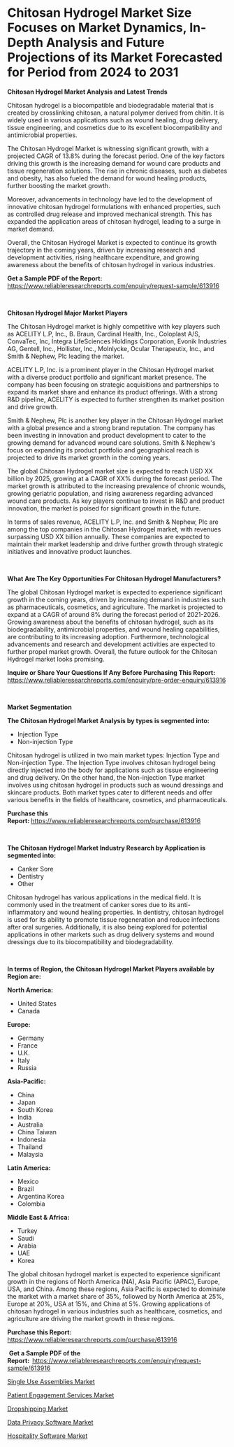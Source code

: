 <p><h1>Chitosan Hydrogel Market Size Focuses on Market Dynamics, In-Depth Analysis and Future Projections of its Market Forecasted for Period from 2024 to 2031</h1></p><p><strong>Chitosan Hydrogel Market Analysis and Latest Trends</strong></p>
<p><p>Chitosan hydrogel is a biocompatible and biodegradable material that is created by crosslinking chitosan, a natural polymer derived from chitin. It is widely used in various applications such as wound healing, drug delivery, tissue engineering, and cosmetics due to its excellent biocompatibility and antimicrobial properties.</p><p>The Chitosan Hydrogel Market is witnessing significant growth, with a projected CAGR of 13.8% during the forecast period. One of the key factors driving this growth is the increasing demand for wound care products and tissue regeneration solutions. The rise in chronic diseases, such as diabetes and obesity, has also fueled the demand for wound healing products, further boosting the market growth.</p><p>Moreover, advancements in technology have led to the development of innovative chitosan hydrogel formulations with enhanced properties, such as controlled drug release and improved mechanical strength. This has expanded the application areas of chitosan hydrogel, leading to a surge in market demand.</p><p>Overall, the Chitosan Hydrogel Market is expected to continue its growth trajectory in the coming years, driven by increasing research and development activities, rising healthcare expenditure, and growing awareness about the benefits of chitosan hydrogel in various industries.</p></p>
<p><strong>Get a Sample PDF of the Report:&nbsp;</strong> <a href="https://www.reliableresearchreports.com/enquiry/request-sample/613916">https://www.reliableresearchreports.com/enquiry/request-sample/613916</a></p>
<p>&nbsp;</p>
<p><strong>Chitosan Hydrogel Major Market Players</strong></p>
<p><p>The Chitosan Hydrogel market is highly competitive with key players such as ACELITY L.P, Inc., B. Braun, Cardinal Health, Inc., Coloplast A/S, ConvaTec, Inc, Integra LifeSciences Holdings Corporation, Evonik Industries AG, Gentell, Inc., Hollister, Inc., Molnlycke, Ocular Therapeutix, Inc., and Smith & Nephew, Plc leading the market.</p><p>ACELITY L.P, Inc. is a prominent player in the Chitosan Hydrogel market with a diverse product portfolio and significant market presence. The company has been focusing on strategic acquisitions and partnerships to expand its market share and enhance its product offerings. With a strong R&D pipeline, ACELITY is expected to further strengthen its market position and drive growth.</p><p>Smith & Nephew, Plc is another key player in the Chitosan Hydrogel market with a global presence and a strong brand reputation. The company has been investing in innovation and product development to cater to the growing demand for advanced wound care solutions. Smith & Nephew's focus on expanding its product portfolio and geographical reach is projected to drive its market growth in the coming years.</p><p>The global Chitosan Hydrogel market size is expected to reach USD XX billion by 2025, growing at a CAGR of XX% during the forecast period. The market growth is attributed to the increasing prevalence of chronic wounds, growing geriatric population, and rising awareness regarding advanced wound care products. As key players continue to invest in R&D and product innovation, the market is poised for significant growth in the future.</p><p>In terms of sales revenue, ACELITY L.P, Inc. and Smith & Nephew, Plc are among the top companies in the Chitosan Hydrogel market, with revenues surpassing USD XX billion annually. These companies are expected to maintain their market leadership and drive further growth through strategic initiatives and innovative product launches.</p></p>
<p>&nbsp;</p>
<p><strong>What Are The Key Opportunities For Chitosan Hydrogel Manufacturers?</strong></p>
<p><p>The global Chitosan Hydrogel market is expected to experience significant growth in the coming years, driven by increasing demand in industries such as pharmaceuticals, cosmetics, and agriculture. The market is projected to expand at a CAGR of around 8% during the forecast period of 2021-2026. Growing awareness about the benefits of chitosan hydrogel, such as its biodegradability, antimicrobial properties, and wound healing capabilities, are contributing to its increasing adoption. Furthermore, technological advancements and research and development activities are expected to further propel market growth. Overall, the future outlook for the Chitosan Hydrogel market looks promising.</p></p>
<p><strong>Inquire or Share Your Questions If Any Before Purchasing This Report:</strong> <a href="https://www.reliableresearchreports.com/enquiry/pre-order-enquiry/613916">https://www.reliableresearchreports.com/enquiry/pre-order-enquiry/613916</a></p>
<p>&nbsp;</p>
<p><strong>Market Segmentation</strong></p>
<p><strong>The Chitosan Hydrogel Market Analysis by types is segmented into:</strong></p>
<p><ul><li>Injection Type</li><li>Non-injection Type</li></ul></p>
<p><p>Chitosan hydrogel is utilized in two main market types: Injection Type and Non-injection Type. The Injection Type involves chitosan hydrogel being directly injected into the body for applications such as tissue engineering and drug delivery. On the other hand, the Non-injection Type market involves using chitosan hydrogel in products such as wound dressings and skincare products. Both market types cater to different needs and offer various benefits in the fields of healthcare, cosmetics, and pharmaceuticals.</p></p>
<p><strong>Purchase this Report:&nbsp;</strong><a href="https://www.reliableresearchreports.com/purchase/613916">https://www.reliableresearchreports.com/purchase/613916</a></p>
<p>&nbsp;</p>
<p><strong>The Chitosan Hydrogel Market Industry Research by Application is segmented into:</strong></p>
<p><ul><li>Canker Sore</li><li>Dentistry</li><li>Other</li></ul></p>
<p><p>Chitosan hydrogel has various applications in the medical field. It is commonly used in the treatment of canker sores due to its anti-inflammatory and wound healing properties. In dentistry, chitosan hydrogel is used for its ability to promote tissue regeneration and reduce infections after oral surgeries. Additionally, it is also being explored for potential applications in other markets such as drug delivery systems and wound dressings due to its biocompatibility and biodegradability.</p></p>
<p>&nbsp;</p>
<p><strong>In terms of Region, the Chitosan Hydrogel Market Players available by Region are:</strong></p>
<p>
    <p> <strong> North America: </strong>
        <ul>
            <li>United States</li>
            <li>Canada</li>
        </ul>
        </p> 
    <p> <strong> Europe: </strong>
        <ul>
            <li>Germany</li>
            <li>France</li>
            <li>U.K.</li>
            <li>Italy</li>
            <li>Russia</li>
        </ul>
        </p> 
    <p> <strong> Asia-Pacific: </strong>
        <ul>
            <li>China</li>
            <li>Japan</li>
            <li>South Korea</li>
            <li>India</li>
            <li>Australia</li>
            <li>China Taiwan</li>
            <li>Indonesia</li>
            <li>Thailand</li>
            <li>Malaysia</li>
        </ul>
        </p> 
    <p> <strong> Latin America: </strong>
        <ul>
            <li>Mexico</li>
            <li>Brazil</li>
            <li>Argentina Korea</li>
            <li>Colombia</li>
        </ul>
        </p> 
    <p> <strong> Middle East & Africa: </strong>
        <ul>
            <li>Turkey</li>
            <li>Saudi</li>
            <li>Arabia</li>
            <li>UAE</li>
            <li>Korea</li>
        </ul>
    </p>
    </p>
<p><p>The global chitosan hydrogel market is expected to experience significant growth in the regions of North America (NA), Asia Pacific (APAC), Europe, USA, and China. Among these regions, Asia Pacific is expected to dominate the market with a market share of 35%, followed by North America at 25%, Europe at 20%, USA at 15%, and China at 5%. Growing applications of chitosan hydrogel in various industries such as healthcare, cosmetics, and agriculture are driving the market growth in these regions.</p></p>
<p><strong>Purchase this Report: </strong><a href="https://www.reliableresearchreports.com/purchase/613916">https://www.reliableresearchreports.com/purchase/613916</a></p>
<p>&nbsp;<strong>Get a Sample PDF of the Report:&nbsp;&nbsp;</strong><a href="https://www.reliableresearchreports.com/enquiry/request-sample/613916">https://www.reliableresearchreports.com/enquiry/request-sample/613916</a></p>
<p><strong></strong></p>
<p><p><a href="https://medium.com/p/108927408832/edit">Single Use Assemblies Market</a></p><p><a href="https://medium.com/p/23aabf1ceebb/edit">Patient Engagement Services Market</a></p><p><a href="https://medium.com/p/31a0f170253f/edit">Dropshipping Market</a></p><p><a href="https://medium.com/p/d74369d81d4f/edit">Data Privacy Software Market</a></p><p><a href="https://medium.com/p/62162492d2ab/edit">Hospitality Software Market</a></p></p>